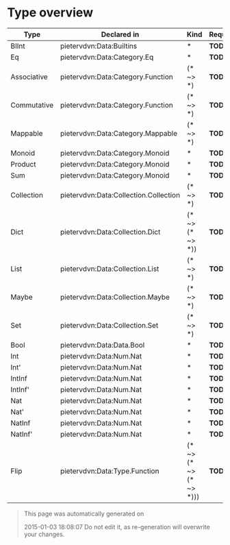# Type overview

Type | Declared in | Kind | Requirements | Docstring
---- | ----------- | ---- | ------------ | ---------
BIInt | pietervdvn:Data:Builtins | * | **TODO**  | **TODO** 
Eq | pietervdvn:Data:Category.Eq | * | **TODO**  | **TODO** 
Associative | pietervdvn:Data:Category.Function | (* ~> *) | **TODO**  | **TODO** 
Commutative | pietervdvn:Data:Category.Function | (* ~> *) | **TODO**  | **TODO** 
Mappable | pietervdvn:Data:Category.Mappable | (* ~> *) | **TODO**  | **TODO** 
Monoid | pietervdvn:Data:Category.Monoid | * | **TODO**  | **TODO** 
Product | pietervdvn:Data:Category.Monoid | * | **TODO**  | **TODO** 
Sum | pietervdvn:Data:Category.Monoid | * | **TODO**  | **TODO** 
Collection | pietervdvn:Data:Collection.Collection | (* ~> *) | **TODO**  | **TODO** 
Dict | pietervdvn:Data:Collection.Dict | (* ~> (* ~> *)) | **TODO**  | **TODO** 
List | pietervdvn:Data:Collection.List | (* ~> *) | **TODO**  | **TODO** 
Maybe | pietervdvn:Data:Collection.Maybe | (* ~> *) | **TODO**  | **TODO** 
Set | pietervdvn:Data:Collection.Set | (* ~> *) | **TODO**  | **TODO** 
Bool | pietervdvn:Data:Data.Bool | * | **TODO**  | **TODO** 
Int | pietervdvn:Data:Num.Nat | * | **TODO**  | **TODO** 
Int' | pietervdvn:Data:Num.Nat | * | **TODO**  | **TODO** 
IntInf | pietervdvn:Data:Num.Nat | * | **TODO**  | **TODO** 
IntInf' | pietervdvn:Data:Num.Nat | * | **TODO**  | **TODO** 
Nat | pietervdvn:Data:Num.Nat | * | **TODO**  | **TODO** 
Nat' | pietervdvn:Data:Num.Nat | * | **TODO**  | **TODO** 
NatInf | pietervdvn:Data:Num.Nat | * | **TODO**  | **TODO** 
NatInf' | pietervdvn:Data:Num.Nat | * | **TODO**  | **TODO** 
Flip | pietervdvn:Data:Type.Function | (* ~> (* ~> (* ~> *))) | **TODO**  | **TODO** 



> This page was automatically generated on 
> 
> 2015-01-03 18:08:07
> Do not edit it, as re-generation will overwrite your changes.